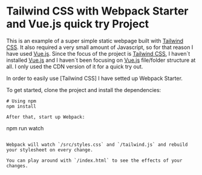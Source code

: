 # Tailwind CSS with Webpack Starter and Vue.js quick try Project 

This is an example of a super simple static webpage built with [Tailwind CSS](https://tailwindcss.com). It also required a very small amount of Javascript, so for that reason I have used [Vue.js](https://vuejs.org). 
Since the focus of the project is [Tailwind CSS](https://tailwindcss.com), I haven´t installed [Vue.js](https://vuejs.org) and I haven´t been focusing on [Vue.js](https://vuejs.org) file/folder structure at all. I only used the CDN version of it for a quick try out.

In order to easily use [Tailwind CSS] I have setted up Webpack Starter.

To get started, clone the project and install the dependencies:

```
# Using npm
npm install

After that, start up Webpack:

```
npm run watch
```

Webpack will watch `/src/styles.css` and `/tailwind.js` and rebuild your stylesheet on every change.

You can play around with `/index.html` to see the effects of your changes.
